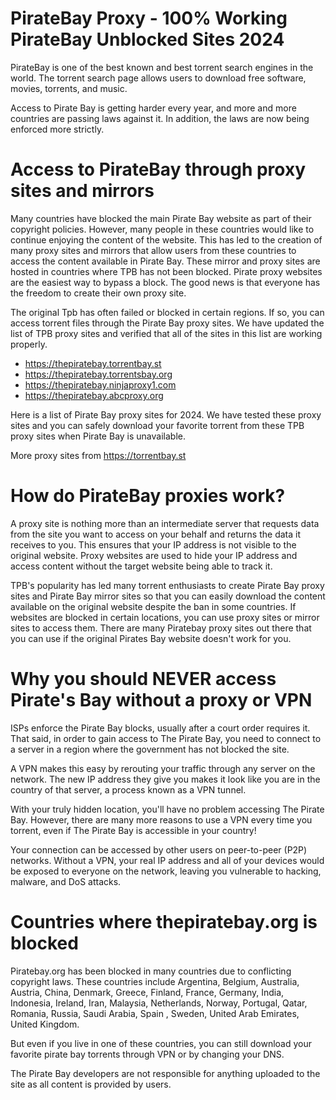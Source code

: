 # PirateBay Proxy - 100% Working PirateBay Unblocked Sites 2024

PirateBay is one of the best known and best torrent search engines in the world. The torrent search page allows users to download free software, movies, torrents, and music.

Access to Pirate Bay is getting harder every year, and more and more countries are passing laws against it. In addition, the laws are now being enforced more strictly.



# Access to PirateBay through proxy sites and mirrors
Many countries have blocked the main Pirate Bay website as part of their copyright policies. However, many people in these countries would like to continue enjoying the content of the website. This has led to the creation of many proxy sites and mirrors that allow users from these countries to access the content available in Pirate Bay. These mirror and proxy sites are hosted in countries where TPB has not been blocked. Pirate proxy websites are the easiest way to bypass a block. The good news is that everyone has the freedom to create their own proxy site.

The original Tpb has often failed or blocked in certain regions. If so, you can access torrent files through the Pirate Bay proxy sites. We have updated the list of TPB proxy sites and verified that all of the sites in this list are working properly.


- https://thepiratebay.torrentbay.st
- https://thepiratebay.torrentsbay.org
- https://thepiratebay.ninjaproxy1.com
- https://thepiratebay.abcproxy.org

Here is a list of Pirate Bay proxy sites for 2024. We have tested these proxy sites and you can safely download your favorite torrent from these TPB proxy sites when Pirate Bay is unavailable.

More proxy sites from https://torrentbay.st


# How do PirateBay proxies work?
A proxy site is nothing more than an intermediate server that requests data from the site you want to access on your behalf and returns the data it receives to you. This ensures that your IP address is not visible to the original website. Proxy websites are used to hide your IP address and access content without the target website being able to track it.

TPB's popularity has led many torrent enthusiasts to create Pirate Bay proxy sites and Pirate Bay mirror sites so that you can easily download the content available on the original website despite the ban in some countries. If websites are blocked in certain locations, you can use proxy sites or mirror sites to access them. There are many Piratebay proxy sites out there that you can use if the original Pirates Bay website doesn't work for you.


# Why you should NEVER access Pirate's Bay without a proxy or VPN
ISPs enforce the Pirate Bay blocks, usually after a court order requires it. That said, in order to gain access to The Pirate Bay, you need to connect to a server in a region where the government has not blocked the site.

A VPN makes this easy by rerouting your traffic through any server on the network. The new IP address they give you makes it look like you are in the country of that server, a process known as a VPN tunnel.

With your truly hidden location, you'll have no problem accessing The Pirate Bay. However, there are many more reasons to use a VPN every time you torrent, even if The Pirate Bay is accessible in your country!

Your connection can be accessed by other users on peer-to-peer (P2P) networks. Without a VPN, your real IP address and all of your devices would be exposed to everyone on the network, leaving you vulnerable to hacking, malware, and DoS attacks.



# Countries where thepiratebay.org is blocked
Piratebay.org has been blocked in many countries due to conflicting copyright laws. These countries include Argentina, Belgium, Australia, Austria, China, Denmark, Greece, Finland, France, Germany, India, Indonesia, Ireland, Iran, Malaysia, Netherlands, Norway, Portugal, Qatar, Romania, Russia, Saudi Arabia, Spain , Sweden, United Arab Emirates, United Kingdom.

But even if you live in one of these countries, you can still download your favorite pirate bay torrents through VPN or by changing your DNS.

The Pirate Bay developers are not responsible for anything uploaded to the site as all content is provided by users.
